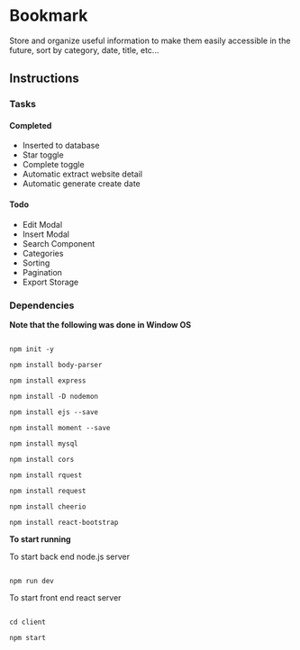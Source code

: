 
# Bookmark

  

Store and organize useful information to make them easily accessible in the future, sort by category, date, title, etc...

  
  

## Instructions


### Tasks

#### Completed
* Inserted to database
* Star toggle
* Complete toggle
* Automatic extract website detail
* Automatic generate create date

#### Todo
* Edit Modal
* Insert Modal
* Search Component
* Categories
* Sorting
* Pagination
* Export Storage
  
  

### Dependencies

  

**Note that the following was done in Window OS**

```

npm init -y

npm install body-parser

npm install express

npm install -D nodemon

npm install ejs --save

npm install moment --save

npm install mysql

npm install cors

npm install rquest

npm install request

npm install cheerio

npm install react-bootstrap

```

  

**To start running**

  

To start back end node.js server

```

npm run dev

```

  

To start front end react server

```

cd client

npm start

```
